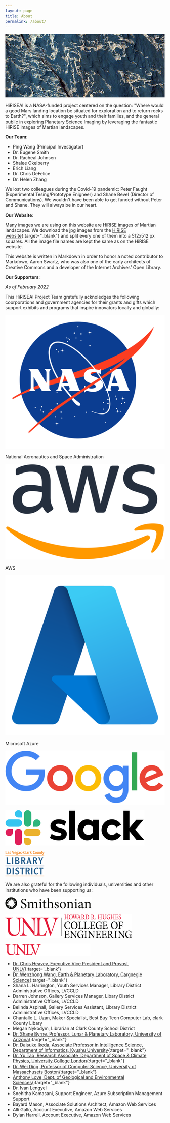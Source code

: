 ```yaml
---
layout: page
title: About
permalink: /about/
---
```

<p><div>
<img src="/assets/images/ESP_071952_1670.jpg" class="img-fluid" alt=" " />
</div></p>

HiRISEAI is a NASA-funded project centered on the question: "Where would a good Mars landing location be situated for exploration and to return rocks to Earth?", which aims to engage youth and their families, and the general public in exploring Planetary Science Imaging by leveraging the fantastic HiRISE images of Martian landscapes.  

**Our Team**:  
- Ping Wang (Principal Investigator)
- Dr. Eugene Smith
- Dr. Racheal Johnsen
- Shalee Okelberry
- Erich Liang
- Dr. Chris DeFelice
- Dr. Helen Zhang

We lost two colleagues during the Covid-19 pandemic: Peter Faught (Experimental Tesing/Prototype Enigneer) and Shane Bevel (Director of Communications). We wouldn't have been able to get funded without Peter and Shane. They will always be in our heart.  

**Our Website**:  

Many images we are using on this website are HiRISE images of Martian landscapes. We download the jpg images from the [HiRISE website](https://www.uahirise.org/){:target="_blank"} and split every one of them into a 512x512 px squares. All the image file names are kept the same as on the HiRISE website.  

This website is written in Markdown in order to honor a noted contributor to Markdown, Aaron Swartz, who was also one of the early architects of Creative Commons and a developer of the Internet Archives' Open Library.

**Our Supporters**:  

*As of February 2022*  

This HiRISEAI Project Team gratefully acknoledges the following coorporations and government agencies for their grants and gifts which support exhibits and programs that inspire innovators locally and globally:

<div class="row">
  <div class="col-md-2" markdown="1">
   <img src="/assets/images/nasa.png" class="img-fluid" alt="NASA" />
  </div>
  <div class="col-md-10" markdown="1">
  <p>National Aeronautics and Space Administration</p>
  </div>
  <div class="col-md-2" markdown="1">
   <img src="/assets/images/aws.png" class="img-fluid" alt="AWS" />
  </div>
  <div class="col-md-10" markdown="1">
  <p>AWS</p>
  </div>
  <div class="col-md-2" markdown="1">
   <img src="/assets/images/azure.png" class="img-fluid" alt="Azure" />
  </div>
  <div class="col-md-10" markdown="1">
  <p>Microsoft Azure</p>
  </div>
  <div class="col-md-4" markdown="1">
   <img src="/assets/images/google.png" class="img-fluid" alt="Google" />
  </div>
  <div class="col-md-8" markdown="1">
  <p></p>
  </div>
  <div class="col-md-4" markdown="1">
   <img src="/assets/images/slack.png" class="img-fluid" alt="slack" />
  </div>
  <div class="col-md-8" markdown="1">
  <p></p>
  </div>
  <div class="col-md-4" markdown="1">
   <img src="/assets/images/lvccld.png" class="img-fluid" alt="LVCCLD" />
  </div>
  <div class="col-md-8" markdown="1">
  <p></p>
  </div>
</div>


We are also grateful for the following individuals, universities and other institutions who have been supporting us:

<div class="row">
  <div class="col-md-4" markdown="1">
   <img src="/assets/images/si.png" class="img-fluid" alt="SI" />
  </div>
  <div class="col-md-8" markdown="1">
  <p></p>
  </div>  
  <div class="col-md-4" markdown="1">
   <img src="/assets/images/hughes.png" class="img-fluid" alt="College of Engineering UNLV" />
  </div>
  <div class="col-md-8" markdown="1">
  <p></p>
  </div>
  <div class="col-md-4" markdown="1">
   <img src="/assets/images/geoscience.png" style="background: black;" class="img-fluid" alt="Department of Geoscience UNLV" />
  </div>
  <div class="col-md-8" markdown="1">
  <p></p>
  </div>
</div>

- [Dr. Chris Heavey, Executive Vice President and Provost, UNLV](https://www.unlv.edu/people/chris-heavey){:target='_blank'}  
- [Dr. Wenzhong Wang, Earth & Planetary Laboratory, Cargnegie Science](https://epl.carnegiescience.edu/people/postdoctoral/wenzhong-wang){:target="_blank"}
- Shana L. Harrington, Youth Services Manager, Library District Administrative Offices, LVCCLD
- Darren Johnson, Gallery Services Manager, Libary District Administrative Offices, LVCCLD
- Belinda Aspinall, Gallery Services Assistant, Library District Administrative Offices, LVCCLD
- Chantalle L. Uzan, Maker Specialist, Best Buy Teen Computer Lab, clark County Libary
- Megan Nykodym, Librarian at Clark County School District
- [Dr. Shane Byrne, Professor, Lunar & Planetary Laboratory, University of Arizona](https://www.lpl.arizona.edu/faculty/byrne){:target="_blank"}
- [Dr. Daisuke Ikeda, Associate Professor in Intelligence Science, Department of Informatics, Kyushu University](https://hyoka.ofc.kyushu-u.ac.jp/search/details/K000021/english.html){:target="_blank"}
- [Dr. Yu Tao, Research Associate, Department of Space & Climate Physics, University College London](https://www.ucl.ac.uk/planetary-sciences/people/ytaox71){:target="_blank"}
- [Dr. Wei Ding, Professor of Computer Science, University of Massachusets Boston](https://www.cs.umb.edu/~ding/){:target="_blank"}
- [Anthony Love, Dept. of Geological and Environmental Sciences](https://earth.appstate.edu/faculty-staff/anthony-love){:target="_blank"}
- Dr. Ivan Lengyel
- Snehitha Kamasani, Support Engineer, Azure Subscription Management Support
- Bayard Mason, Associate Solutions Architect, Amazon Web Services
- Alli Gallo, Account Executive, Amazon Web Services
- Dylan Harrell, Account Executive, Amazon Web Services







